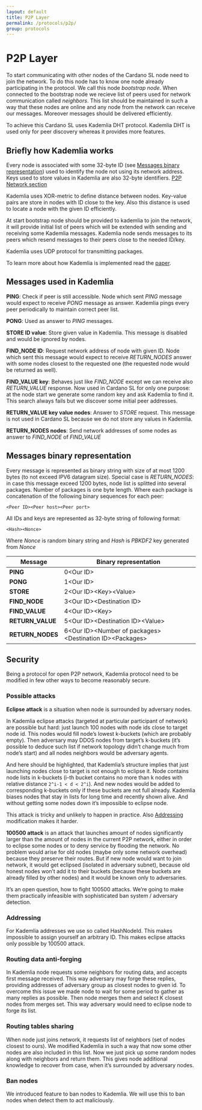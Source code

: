 ```yaml
---
layout: default
title: P2P Layer
permalink: /protocols/p2p/
group: protocols
---
```


# P2P Layer

To start communicating with other nodes of the Cardano SL node need to join the network. To do this node has to know one node already participating in the protocol.
We call this node *bootstrap node*. When connected to the bootstrap node we recieve list of peers used for network communication called *neighbors*.
This list should be maintained in such a way that these nodes are online and any node from the network can receive our messages. Moreover messages should be delivered efficiently.

To achieve this Cardano SL uses Kademlia DHT protocol. Kademlia DHT is used only for peer discovery whereas it provides more features.

## Briefly how Kademlia works

Every node is associated with some 32-byte ID (see [Messages binary representation](#messages-binary-representation)) used to identify the node not using its network address. Keys used to store values in Kademlia are also 32-byte identifiers.
[P2P Network section](/for-contributors/implementation#p2p-network)

Kademlia uses XOR-metric to define distance between nodes. Key-value pairs are store in nodes with ID close to the key. Also this distance is used to locate
a node with the given ID efficiently.

At start bootstrap node should be provided to kademlia to join the network, it will provide initial list of peers which will be extended with sending and receiving some Kademlia messages. Kademlia node sends messages to its peers which resend messages to their peers close to the needed ID/key.

Kademlia uses UDP protocol for transmitting packages.

To learn more about how Kademlia is implemented read the [paper](https://pdos.csail.mit.edu/~petar/papers/maymounkov-kademlia-lncs.pdf).

## Messages used in Kademlia

**PING**: Check if peer is still accessible. Node which sent *PING* message would expect to receive *PONG* message as answer. Kademlia pings every peer periodically to maintain correct peer list.

**PONG**: Used as answer to *PING* messages.

**STORE ID value**: Store given value in Kademlia. This message is disabled and would be ignored by nodes.

**FIND\_NODE ID**: Request network address of node with given ID. Node which sent this message would expect to receive *RETURN\_NODES* answer with some nodes closest to the requested one (the requested node would be returned as well).

**FIND\_VALUE key**: Behaves just like *FIND\_NODE* except we can receive also *RETURN\_VALUE* response. Now used in Cardano SL for only one purpose: at the node start we generate some random key and ask Kademlia to find it. This search always fails but we discover some initial peer addresses.

**RETURN\_VALUE key value nodes**: Answer to *STORE* request. This message is not used in Cardano SL because we do not store any values in Kademlia.

**RETURN\_NODES nodes**: Send network addresses of some nodes as answer to *FIND\_NODE* of *FIND\_VALUE*

## Messages binary representation

Every message is represented as binary string with size of at most 1200 bytes (to not exceed IPV6 datagram size).
Special case is *RETURN\_NODES*: in case this message exceed 1200 bytes, node list is splitted into several packages. Number of packages is one byte length.
Where each package is concatenation of the following binary sequences for each peer:

    <Peer ID><Peer host><Peer port>

All IDs and keys are represented as 32-byte string of following format:

    <Hash><Nonce>

Where *Nonce* is random binary string and *Hash* is *PBKDF2* key generated from *Nonce*

| Message           | Binary representation                                           |
|-------------------|-----------------------------------------------------------------|
| **PING**          | 0\<Our ID\>                                                     |
| **PONG**          | 1\<Our ID\>                                                     |
| **STORE**         | 2\<Our ID\>\<Key\>\<Value\>                                     |
| **FIND_NODE**     | 3\<Our ID\>\<Destination ID\>                                   |
| **FIND\_VALUE**   | 4\<Our ID\>\<Key\>                                              |
| **RETURN\_VALUE** | 5\<Our ID\>\<Destination ID\>\<Value\>                          |
| **RETURN\_NODES** | 6\<Our ID\>\<Number of packages\>\<Destination ID\>\<Packages\> |

## Security

Being a protocol for open P2P network, Kademlia protocol need to be modified in few other ways to become reasonably secure.

### Possible attacks

**Eclipse attack** is a situation when node is surrounded by adversary nodes.

In Kademlia eclipse attacks (targeted at particular participant of network) are possible but hard: just launch 100 nodes with node ids close to target node id. This nodes would fill node’s lowest k-buckets (which are probably empty). Then adversary may DDOS nodes from target’s k-buckets (it’s possible to deduce such list if network topology didn’t change much from node’s start) and all nodes neighbors would be adversary agents.

And here should be highlighted, that Kademlia’s structure implies that just launching nodes close to target is not enough to eclipse it. Node contains node lists in k-buckets (i-th bucket contains no more than k nodes with relative distance `2^i-1 < d < 2^i`). And new nodes would be added to corresponding k-buckets only if these buckets are not full already. Kademlia biases nodes that stay in lists for long time and recently shown alive.
And without getting some nodes down it’s impossible to eclipse node.

This attack is tricky and unlikely to happen in practice. Also [Addressing](#addressing) modification makes it harder.

**100500 attack** is an attack that launches amount of nodes significantly larger than the amount of nodes in the current P2P network, either in order to eclipse some nodes or to deny service by flooding the network. No problem would arise for old nodes (maybe only some network overhead) because they preserve their routes. But if new node would want to join network, it would get eclipsed (isolated in adversary subnet), because old honest nodes won’t add it to their buckets (because these buckets are already filled by other nodes) and it would be known only to adversaries.

It’s an open question, how to fight 100500 attacks. We’re going to make them practically infeasible with sophisticated ban system / adversary detection.

### Addressing

For Kademlia addresses we use so called HashNodeId. This makes impossible to assign yourself an arbitrary ID. This makes eclipse attacks only possible by 100500 attack.

### Routing data anti-forging

In Kademlia node requests some neighbors for routing data, and accepts first message received.
This way adversary may forge these replies, providing addresses of adversary group as closest nodes to given id. To overcome this issue we made node to wait for some period to gather as many replies as possible. Then node merges them and select K closest nodes from merges set. This way adversary would need to eclipse node to forge its list.

### Routing tables sharing

When node just joins network, it requests list of neighbors (set of nodes closest to ours).
We modified Kademlia in such a way that now some other nodes are also included in this list.
Now we just pick up some random nodes along with neighbors and return them.
This gives node additional knowledge to recover from case, when it’s surrounded by adversary nodes.

### Ban nodes

We introduced feature to ban nodes to Kademlia. We will use this to ban nodes when detect them to act maliciously.
